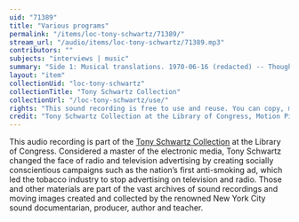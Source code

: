 ```yaml
---
uid: "71389"
title: "Various programs"
permalink: "/items/loc-tony-schwartz/71389/"
stream_url: "/audio/items/loc-tony-schwartz/71389.mp3"
contributors: ""
subjects: "interviews | music"
summary: "Side 1: Musical translations. 1970-06-16 (redacted) -- Thoughts on automation. 1969-04-08 -- Michael & Pat. 1966-01-17. Side 2: Children & sickness. 1970-11-10 -- Proud parents. 1966-03-29 -- Intercommunication. 1967-09-05."
layout: "item"
collectionUid: "loc-tony-schwartz"
collectionTitle: "Tony Schwartz Collection"
collectionUrl: "/loc-tony-schwartz/use/"
rights: "This sound recording is free to use and reuse. You can copy, modify, distribute and perform the work, even for commercial purposes, all without asking permission. Attribution is recommended but not required."
credit: "Tony Schwartz Collection at the Library of Congress, Motion Picture, Broadcasting and Recorded Sound Division."
---
```


This audio recording is part of the [Tony Schwartz Collection](https://www.loc.gov/rr/record/schwartzcollection.html) at the Library of Congress. Considered a master of the electronic media, Tony Schwartz changed the face of radio and television advertising by creating socially conscientious campaigns such as the nation’s first anti-smoking ad, which led the tobacco industry to stop advertising on television and radio. Those and other materials are part of the vast archives of sound recordings and moving images created and collected by the renowned New York City sound documentarian, producer, author and teacher.